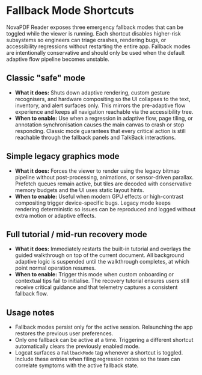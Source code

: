 # Fallback Mode Shortcuts

NovaPDF Reader exposes three emergency fallback modes that can be toggled while the
viewer is running. Each shortcut disables higher-risk subsystems so engineers can
triage crashes, rendering bugs, or accessibility regressions without restarting the
entire app. Fallback modes are intentionally conservative and should only be used
when the default adaptive flow pipeline becomes unstable.

## Classic "safe" mode

* **What it does:** Shuts down adaptive rendering, custom gesture recognisers, and
  hardware compositing so the UI collapses to the text, inventory, and alert
  surfaces only. This mirrors the pre-adaptive flow experience and keeps all
  navigation reachable via the accessibility tree.
* **When to enable:** Use when a regression in adaptive flow, page tiling, or
  annotation synchronisation causes the main canvas to crash or stop responding.
  Classic mode guarantees that every critical action is still reachable through the
  fallback panels and TalkBack interactions.

## Simple legacy graphics mode

* **What it does:** Forces the viewer to render using the legacy bitmap pipeline
  without post-processing, animations, or sensor-driven parallax. Prefetch queues
  remain active, but tiles are decoded with conservative memory budgets and the UI
  uses static layout hints.
* **When to enable:** Useful when modern GPU effects or high-contrast compositing
  trigger device-specific bugs. Legacy mode keeps rendering deterministic so issues
  can be reproduced and logged without extra motion or adaptive effects.

## Full tutorial / mid-run recovery mode

* **What it does:** Immediately restarts the built-in tutorial and overlays the
  guided walkthrough on top of the current document. All background adaptive logic
  is suspended until the walkthrough completes, at which point normal operation
  resumes.
* **When to enable:** Trigger this mode when custom onboarding or contextual tips
  fail to initialise. The recovery tutorial ensures users still receive critical
  guidance and that telemetry captures a consistent fallback flow.

## Usage notes

* Fallback modes persist only for the active session. Relaunching the app restores
  the previous user preferences.
* Only one fallback can be active at a time. Triggering a different shortcut
  automatically clears the previously enabled mode.
* Logcat surfaces a `FallbackMode` tag whenever a shortcut is toggled. Include
  these entries when filing regression notes so the team can correlate symptoms
  with the active fallback state.
